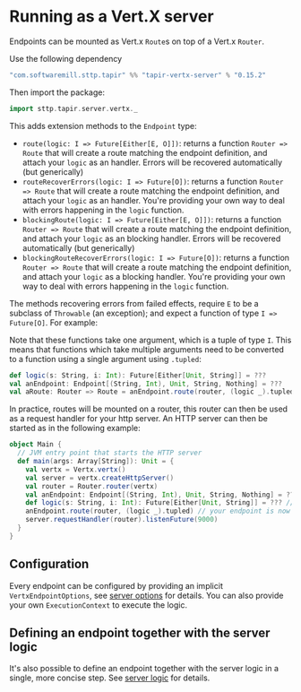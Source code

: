 # Running as a Vert.X server

Endpoints can be mounted as Vert.x `Route`s on top of a Vert.x `Router`.

Use the following dependency
```scala
"com.softwaremill.sttp.tapir" %% "tapir-vertx-server" % "0.15.2"
```

Then import the package:

```scala
import sttp.tapir.server.vertx._
```

This adds extension methods to the `Endpoint` type: 
* `route(logic: I => Future[Either[E, O]])`: returns a function `Router => Route` that will create a route matching the endpoint definition, and attach your `logic` as an handler. Errors will be recovered automatically (but generically)
* `routeRecoverErrors(logic: I => Future[O])`: returns a function `Router => Route` that will create a route matching the endpoint definition, and attach your `logic` as an handler. You're providing your own way to deal with errors happening in the `logic` function.
* `blockingRoute(logic: I => Future[Either[E, O]])`: returns a function `Router => Route` that will create a route matching the endpoint definition, and attach your `logic` as an blocking handler. Errors will be recovered automatically (but generically)
* `blockingRouteRecoverErrors(logic: I => Future[O])`: returns a function `Router => Route` that will create a route matching the endpoint definition, and attach your `logic` as a blocking handler. You're providing your own way to deal with errors happening in the `logic` function.

The methods recovering errors from failed effects, require `E` to be a subclass of `Throwable` (an exception); and expect a function of type `I => Future[O]`. For example:

Note that these functions take one argument, which is a tuple of type `I`. This means that functions which take multiple 
arguments need to be converted to a function using a single argument using `.tupled`:

```scala
def logic(s: String, i: Int): Future[Either[Unit, String]] = ???
val anEndpoint: Endpoint[(String, Int), Unit, String, Nothing] = ??? 
val aRoute: Router => Route = anEndpoint.route(router, (logic _).tupled)
```

In practice, routes will be mounted on a router, this router can then be used as a request handler for your http server. 
An HTTP server can then be started as in the following example:

```scala
object Main {
  // JVM entry point that starts the HTTP server
  def main(args: Array[String]): Unit = {
    val vertx = Vertx.vertx()
    val server = vertx.createHttpServer()
    val router = Router.router(vertx)
    val anEndpoint: Endpoint[(String, Int), Unit, String, Nothing] = ??? // your definition here
    def logic(s: String, i: Int): Future[Either[Unit, String]] = ??? // your logic here 
    anEndpoint.route(router, (logic _).tupled) // your endpoint is now attached to the router, and the route has been created
    server.requestHandler(router).listenFuture(9000)
  }
}
```

## Configuration

Every endpoint can be configured by providing an implicit `VertxEndpointOptions`, see [server options](options.html) for details.
You can also provide your own `ExecutionContext` to execute the logic.

## Defining an endpoint together with the server logic

It's also possible to define an endpoint together with the server logic in a single, more concise step. See
[server logic](logic.html) for details.
